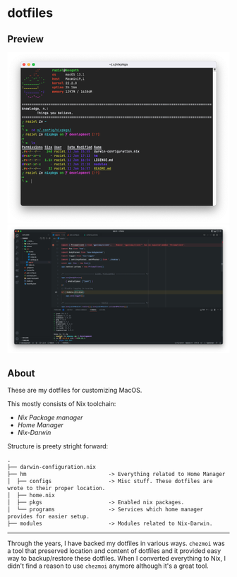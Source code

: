# dotfiles

## Preview

![alt macos-terminal](./.github/assets/macos-terminal.png "MacOS Terminal")
![alt vscode](./.github/assets/vscode.png "VSCode")

## About

These are my dotfiles for customizing MacOS.

This mostly consists of Nix toolchain:
- *Nix Package manager*
- *Home Manager*
- *Nix-Darwin*

Structure is preety stright forward:

```
.
├── darwin-configuration.nix
├── hm                          -> Everything related to Home Manager
│  ├── configs                  -> Misc stuff. These dotfiles are wrote to their proper location.
│  ├── home.nix
│  ├── pkgs                     -> Enabled nix packages.
│  └── programs                 -> Services which home manager provides for easier setup.
├── modules                     -> Modules related to Nix-Darwin.
```

---

Through the years, I have backed my dotfiles in various ways. `chezmoi` was a tool that preserved location and content of dotfiles and it provided easy way to backup/restore these dotfiles. 
When I converted everything to Nix, I didn't find
a reason to use `chezmoi` anymore although it's a great tool.
